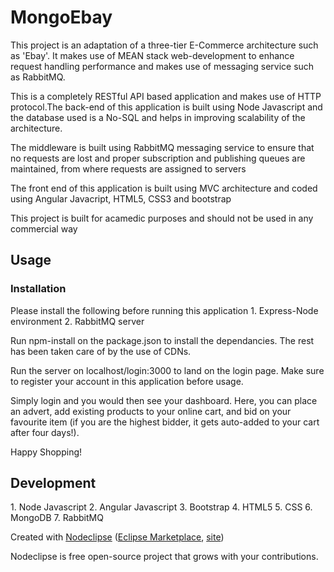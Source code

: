 

<h1>MongoEbay</h1>

<p>This project is an adaptation of a three-tier E-Commerce architecture such as 'Ebay'. It makes use of MEAN stack web-development to enhance request handling performance and makes use of messaging service such as RabbitMQ.</p>

<p> This is a completely RESTful API based application and makes use of HTTP protocol.The back-end of this application is built using Node Javascript and the database used is a No-SQL and helps in improving scalability of the architecture.</p>

<p> The middleware is built using RabbitMQ messaging service to ensure that no requests are lost and proper subscription and publishing queues are maintained, from where requests are assigned to servers</p>

<p> The front end of this application is built using MVC architecture and coded using Angular Javacript, HTML5, CSS3 and bootstrap</p>

<p> This project is built for acamedic purposes and should not be used in any commercial way </p>
<h2>Usage</h2>
<h3>Installation</h3>
Please install the following before running this application
1. Express-Node environment
2. RabbitMQ server

Run npm-install on the package.json to install the dependancies. The rest has been taken care of by the use of CDNs.

Run the server on localhost/login:3000 to land on the login page. Make sure to register your account in this application before usage.

Simply login and you would then see your dashboard. Here, you can place an advert, add existing products to your online cart, and bid on your favourite item (if you are the highest bidder, it gets auto-added to your cart after four days!).

Happy Shopping!


<h2> Development </h2>
1. Node Javascript
2. Angular Javascript
3. Bootstrap
4. HTML5
5. CSS
6. MongoDB
7. RabbitMQ

Created with [Nodeclipse](https://github.com/Nodeclipse/nodeclipse-1)
 ([Eclipse Marketplace](http://marketplace.eclipse.org/content/nodeclipse), [site](http://www.nodeclipse.org))   

Nodeclipse is free open-source project that grows with your contributions.
